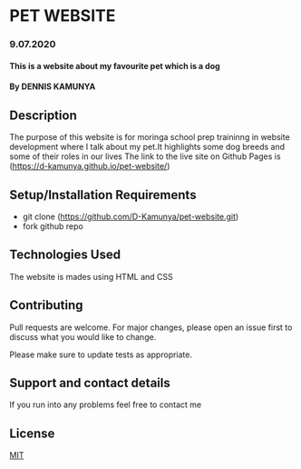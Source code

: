 # PET WEBSITE
### 9.07.2020
#### This is a website about my favourite pet which is a dog   
#### By **DENNIS KAMUNYA**
## Description
The purpose of this website is for moringa school prep traininng in website development where I talk about my pet.It highlights some dog breeds and some of their roles in our lives
The link to the live site on Github Pages is (https://d-kamunya.github.io/pet-website/)
## Setup/Installation Requirements
* git clone (https://github.com/D-Kamunya/pet-website.git)
* fork github repo
## Technologies Used
The website is mades using HTML and CSS
## Contributing
Pull requests are welcome. For major changes, please open an issue first to discuss what you would like to change.

Please make sure to update tests as appropriate. 
## Support and contact details
If you run into any problems feel free to contact me
## License
[MIT](https://choosealicense.com/licenses/mit/)

  